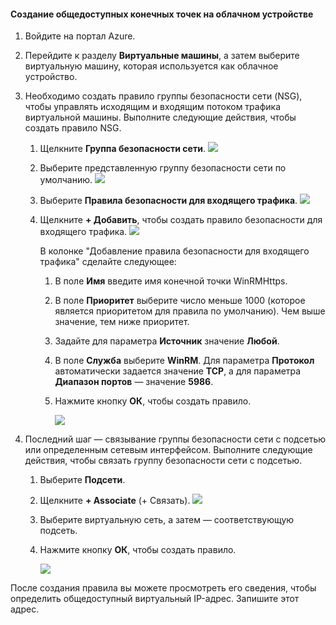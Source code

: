 <a id="to-create-public-endpoints-on-the-cloud-appliance" class="xliff"></a>

#### Создание общедоступных конечных точек на облачном устройстве

1. Войдите на портал Azure.
2. Перейдите к разделу **Виртуальные машины**, а затем выберите виртуальную машину, которая используется как облачное устройство.
    
3. Необходимо создать правило группы безопасности сети (NSG), чтобы управлять исходящим и входящим потоком трафика виртуальной машины. Выполните следующие действия, чтобы создать правило NSG.
    1. Щелкните **Группа безопасности сети**.
        ![](./media/storsimple-8000-create-public-endpoints-cloud-appliance/sca-create-public-endpt1.png)

    2. Выберите представленную группу безопасности сети по умолчанию.
        ![](./media/storsimple-8000-create-public-endpoints-cloud-appliance/sca-create-public-endpt2.png)

    3. Выберите **Правила безопасности для входящего трафика**.
        ![](./media/storsimple-8000-create-public-endpoints-cloud-appliance/sca-create-public-endpt3.png)

    4. Щелкните **+ Добавить**, чтобы создать правило безопасности для входящего трафика.
        ![](./media/storsimple-8000-create-public-endpoints-cloud-appliance/sca-create-public-endpt4.png)

        В колонке "Добавление правила безопасности для входящего трафика" сделайте следующее:

        1. В поле **Имя** введите имя конечной точки WinRMHttps.
        
        2. В поле **Приоритет** выберите число меньше 1000 (которое является приоритетом для правила по умолчанию). Чем выше значение, тем ниже приоритет.

        3. Задайте для параметра **Источник** значение **Любой**.

        4. В поле **Служба** выберите **WinRM**. Для параметра **Протокол** автоматически задается значение **TCP**, а для параметра **Диапазон портов** — значение **5986**.

        5. Нажмите кнопку **ОК**, чтобы создать правило.

            ![](./media/storsimple-8000-create-public-endpoints-cloud-appliance/sca-create-public-endpt5.png)

4. Последний шаг — связывание группы безопасности сети с подсетью или определенным сетевым интерфейсом. Выполните следующие действия, чтобы связать группу безопасности сети с подсетью.
    1. Выберите **Подсети**.
    2. Щелкните **+ Associate** (+ Связать).
        ![](./media/storsimple-8000-create-public-endpoints-cloud-appliance/sca-create-public-endpt7.png)

    3. Выберите виртуальную сеть, а затем — соответствующую подсеть.
    4. Нажмите кнопку **ОК**, чтобы создать правило.

        ![](./media/storsimple-8000-create-public-endpoints-cloud-appliance/sca-create-public-endpt11.png)

После создания правила вы можете просмотреть его сведения, чтобы определить общедоступный виртуальный IP-адрес. Запишите этот адрес.


